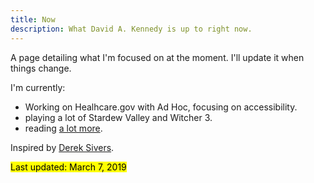 ```yaml
---
title: Now
description: What David A. Kennedy is up to right now.
---
```


A page detailing what I'm focused on at the moment. I'll update it when things change.

I'm currently:

  * Working on Healhcare.gov with Ad Hoc, focusing on accessibility.
  * playing a lot of Stardew Valley and Witcher 3.
  * reading [a lot more](https://www.goodreads.com/davidakennedy).

Inspired by [Derek Sivers](https://sivers.org/nowff).


<mark>Last updated: March 7, 2019</mark>
